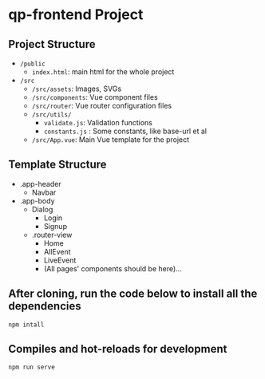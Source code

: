 # qp-frontend Project

## Project Structure
- `/public`
  - `index.html`: main html for the whole project
- `/src`
  - `/src/assets`: Images, SVGs
  - `/src/components`: Vue component files
  - `/src/router`: Vue router configuration files
  - `/src/utils/`
    - `validate.js`: Validation functions
    - `constants.js` : Some constants, like base-url et al
  - `/src/App.vue`: Main Vue template for the project


## Template Structure

- .app-header
  - Navbar
- .app-body
  - Dialog
    - Login
    - Signup    
  - .router-view
    - Home
    - AllEvent
    - LiveEvent
    - (All pages' components should be here)...

## After cloning, run the code below to install all the dependencies
```
npm intall
```

## Compiles and hot-reloads for development
```
npm run serve
```
